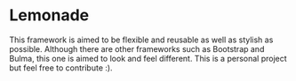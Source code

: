 # Lemonade

This framework is aimed to be flexible and reusable as well as stylish as possible. Although there are other frameworks such as Bootstrap and Bulma, this one is aimed to look and feel different. This is a personal project but feel free to contribute :).